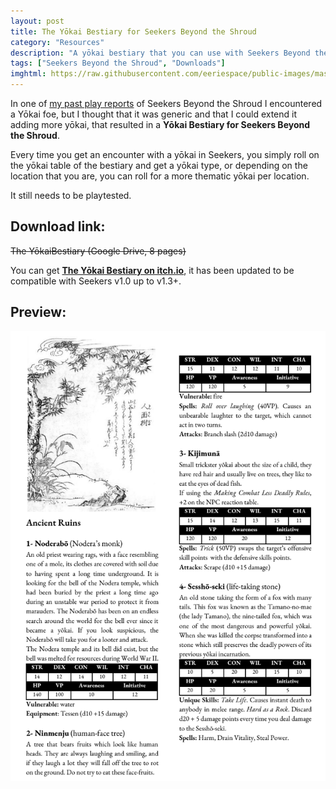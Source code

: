 ```yaml
---
layout: post
title: The Yōkai Bestiary for Seekers Beyond the Shroud
category: "Resources"
description: "A yōkai bestiary that you can use with Seekers Beyond the Shroud"
tags: ["Seekers Beyond the Shroud", "Downloads"]
imghtml: https://raw.githubusercontent.com/eeriespace/public-images/master/20200322-yokai-bestiary/yokai-bestiary.png
---
```


In one of [my past play
reports]({{site.baseurl}}/2020/03/11/play-report-the-poison-research-lab/) of
Seekers Beyond the Shroud I encountered a Yōkai foe, but I thought that it was
generic and that I could extend it adding more yōkai, that resulted in a
**Yōkai Bestiary for Seekers Beyond the Shroud**.

Every time you get an encounter with a yōkai in Seekers, you simply roll on the
yōkai table of the bestiary and get a yōkai type, or depending on the location
that you are, you can roll for a more thematic yōkai per location.

It still needs to be playtested.

## Download link:
~~The YōkaiBestiary (Google Drive, 8 pages)~~

You can get **[The Yōkai Bestiary on
itch.io](https://mazmorreo.itch.io/the-yokai-bestiary-for-seekers)**, it has
been updated to be compatible with Seekers v1.0 up to v1.3+.


## Preview:


![](https://raw.githubusercontent.com/eeriespace/public-images/master/20200322-yokai-bestiary/yokai-bestiary.png)
